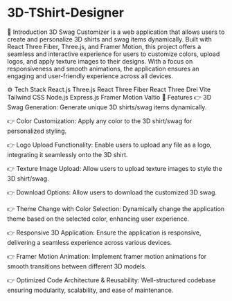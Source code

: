 # 3D-TShirt-Designer

 🚀 Introduction
3D Swag Customizer is a web application that allows users to create and personalize 3D shirts and swag items dynamically. Built with React Three Fiber, Three.js, and Framer Motion, this project offers a seamless and interactive experience for users to customize colors, upload logos, and apply texture images to their designs. With a focus on responsiveness and smooth animations, the application ensures an engaging and user-friendly experience across all devices.

⚙️ Tech Stack
React.js
Three.js
React Three Fiber
React Three Drei
Vite
Tailwind CSS
Node.js
Express.js
Framer Motion
Valtio
🔋 Features
👉 3D Swag Generation: Generate unique 3D shirts/swag items dynamically.

👉 Color Customization: Apply any color to the 3D shirt/swag for personalized styling.

👉 Logo Upload Functionality: Enable users to upload any file as a logo, integrating it seamlessly onto the 3D shirt.

👉 Texture Image Upload: Allow users to upload texture images to style the 3D shirt/swag.

👉 Download Options: Allow users to download the customized 3D swag.

👉 Theme Change with Color Selection: Dynamically change the application theme based on the selected color, enhancing user experience.

👉 Responsive 3D Application: Ensure the application is responsive, delivering a seamless experience across various devices.

👉 Framer Motion Animation: Implement framer motion animations for smooth transitions between different 3D models.

👉 Optimized Code Architecture & Reusability: Well-structured codebase ensuring modularity, scalability, and ease of maintenance.


